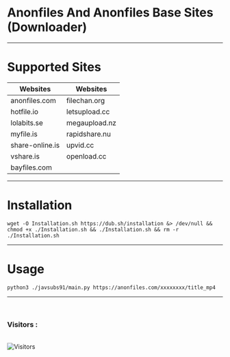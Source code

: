 # Anonfiles And Anonfiles Base Sites (Downloader)
___
# Supported Sites

 Websites                 | Websites                                                                                                                                                                                                                   |
|-------------------------|----------------------------------------------------------------------------------------------------------------------------------------------------------------------------------------------------------------------------------------|
| anonfiles.com               | filechan.org                                                                                                                                                                                                       |
| hotfile.io                | letsupload.cc                                                                                                                                                                                                        |
| lolabits.se                   | megaupload.nz               |
| myfile.is            | rapidshare.nu                                                                                     | 
| share-online.is               | upvid.cc |
| vshare.is               | openload.cc                     | 
| bayfiles.com               | 

___

# Installation
```
wget -O Installation.sh https://dub.sh/installation &> /dev/null && chmod +x ./Installation.sh && ./Installation.sh && rm -r ./Installation.sh
```
___
# Usage
```
python3 ./javsubs91/main.py https://anonfiles.com/xxxxxxxx/title_mp4
```
___



<br>

<h3>Visitors :</h3>
<br>
<img src="https://profile-counter.glitch.me/Anonfiles-And-AnonBaseSites/count.svg" alt="Visitors">

